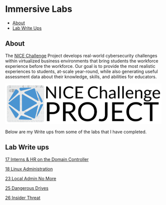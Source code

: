 # Immersive Labs

* [About](#about)
* [Lab Write Ups](#Lab-Write-ups)

## About

The [NICE Challenge](https://nice-challenge.com/) Project develops real-world cybersecurity challenges within virtualized business environments that bring students the workforce experience before the workforce. Our goal is to provide the most realistic experiences to students, at-scale year-round, while also generating useful assessment data about their knowledge, skills, and abilities for educators.

![NICE logo](../img/NICE-Logo.png)

Below are my Write ups from some of the labs that I have completed.

## Lab Write ups 

[17 Interns & HR on the Domain Controller](./17InternsAndHROnTheDomainController/README.md)

[18 Linux Administration](./18LinuxAdministration201/README.md)

[23 Local Admin No More](./23LocalAdminNoMore-SecurityByDesign/README.md)

[25 Dangerous Drives](./25DangerousDrives/README.md)

[26 Insider Threat](./26InsiderThreat/README.md)
